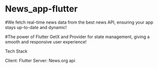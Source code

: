 # News_app-flutter

#We fetch real-time news data from the best news API, ensuring your app stays up-to-date and dynamic!

#The power of Flutter GetX and Provider for state management, giving a smooth and responsive user experience!


Tech Stack

Client: Flutter
Server: News.org api
